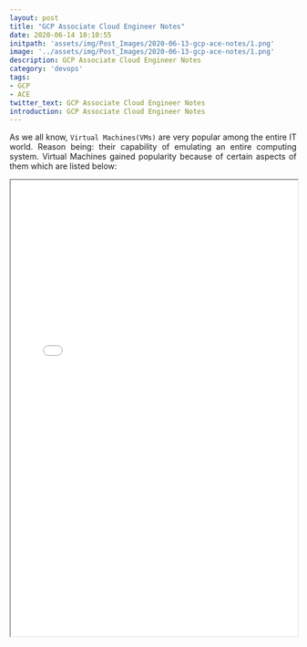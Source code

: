 ```yaml
---
layout: post
title: "GCP Associate Cloud Engineer Notes"
date: 2020-06-14 10:10:55
initpath: 'assets/img/Post_Images/2020-06-13-gcp-ace-notes/1.png'
image: '../assets/img/Post_Images/2020-06-13-gcp-ace-notes/1.png'
description: GCP Associate Cloud Engineer Notes
category: 'devops'
tags:
- GCP
- ACE
twitter_text: GCP Associate Cloud Engineer Notes
introduction: GCP Associate Cloud Engineer Notes
---
```

<p align="justify">As we all know, <code>Virtual Machines(VMs)</code> are very popular among the entire IT world. Reason being: their capability of emulating an entire computing system. Virtual Machines gained popularity because of certain aspects of them which are listed below: </p>

<iframe src="/assets/pdf/AssociateCloudEngineerJourney.pdf" width="100%" height="800rem"></iframe>
